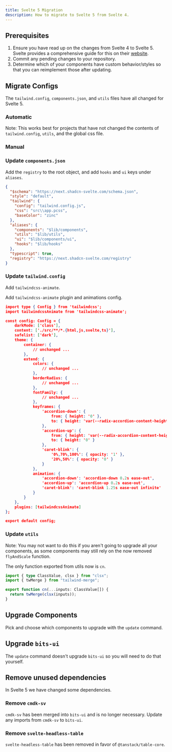 ```yaml
---
title: Svelte 5 Migration
description: How to migrate to Svelte 5 from Svelte 4.
---
```


## Prerequisites

1. Ensure you have read up on the changes from Svelte 4 to Svelte 5. Svelte provides a comprehensive guide for this on their [website](https://svelte.dev/docs/svelte/v5-migration-guide).
2. Commit any pending changes to your repository.
3. Determine which of your components have custom behavior/styles so that you can reimplement those after updating.

<script>
    import { Steps, PMExecute, PMInstall, PMRemove } from "$lib/components/docs";
</script>

## Migrate Configs

The `tailwind.config`, `components.json`, and `utils` files have all changed for Svelte 5.

### Automatic

Note: This works best for projects that have not changed the contents of `tailwind.config`, `utils`, and the global css file.

<PMExecute command="shadcn-svelte@next init"/>

### Manual

<Steps>

### Update `components.json`

Add the `registry` to the root object, and add `hooks` and `ui` keys under `aliases`.

```json {2} {12-13} {16}
{
  "$schema": "https://next.shadcn-svelte.com/schema.json",
  "style": "default",
  "tailwind": {
    "config": "tailwind.config.js",
    "css": "src\\app.pcss",
    "baseColor": "zinc"
  },
  "aliases": {
    "components": "$lib/components",
    "utils": "$lib/utils",
    "ui": "$lib/components/ui",
    "hooks": "$lib/hooks"
  },
  "typescript": true,
  "registry": "https://next.shadcn-svelte.com/registry"
}
```

### Update `tailwind.config`

Add `tailwindcss-animate`.

<PMInstall command="tailwindcss-animate"/>

Add `tailwindcss-animate` plugin and animations config.

```json {2} {22-43}
import type { Config } from 'tailwindcss';
import tailwindcssAnimate from 'tailwindcss-animate';

const config: Config = {
	darkMode: ['class'],
	content: ['./src/**/*.{html,js,svelte,ts}'],
	safelist: ['dark'],
	theme: {
		container: {
			// unchanged ...
		},
		extend: {
			colors: {
				// unchanged ...
			},
			borderRadius: {
				// unchanged ...
			},
			fontFamily: {
                // unchanged ...
			},
			keyframes: {
				'accordion-down': {
					from: { height: '0' },
					to: { height: 'var(--radix-accordion-content-height)' }
				},
				'accordion-up': {
					from: { height: 'var(--radix-accordion-content-height)' },
					to: { height: '0' }
				},
				'caret-blink': {
					'0%,70%,100%': { opacity: '1' },
					'20%,50%': { opacity: '0' }
				}
			},
			animation: {
				'accordion-down': 'accordion-down 0.2s ease-out',
				'accordion-up': 'accordion-up 0.2s ease-out',
				'caret-blink': 'caret-blink 1.25s ease-out infinite'
			}
		}
	},
	plugins: [tailwindcssAnimate]
};

export default config;
```

### Update `utils`

Note: You may not want to do this if you aren't going to upgrade all your components, as some components may still rely on the now removed `flyAndScale` function.

The only function exported from utils now is `cn`.

```ts
import { type ClassValue, clsx } from "clsx";
import { twMerge } from "tailwind-merge";

export function cn(...inputs: ClassValue[]) {
  return twMerge(clsx(inputs));
}
```

</Steps>

## Upgrade Components

Pick and choose which components to upgrade with the `update` command.

<PMExecute command="shadcn-svelte@next update"/>

## Upgrade `bits-ui`

The `update` command doesn't upgrade `bits-ui` so you will need to do that yourself.

<PMInstall command="bits-ui@next"/>

## Remove unused dependencies

In Svelte 5 we have changed some dependencies.

### Remove `cmdk-sv`

`cmdk-sv` has been merged into `bits-ui` and is no longer necessary. Update any imports from `cmdk-sv` to `bits-ui`.

<PMRemove command="cmdk-sv"/>

### Remove `svelte-headless-table`

`svelte-headless-table` has been removed in favor of `@tanstack/table-core`.

<PMRemove command="svelte-headless-table"/>
